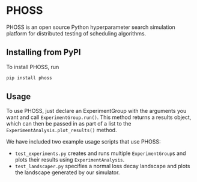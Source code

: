 # PHOSS

PHOSS is an open source Python hyperparameter search simulation platform for
distributed testing of scheduling algorithms.

## Installing from PyPI

To install PHOSS, run
```bash
pip install phoss
```

## Usage

To use PHOSS, just declare an ExperimentGroup with the arguments you want and
call `ExperimentGroup.run()`. This method returns a results object, which can
then be passed in as part of a list to the `ExperimentAnalysis.plot_results()`
method.

We have included two example usage scripts that use PHOSS:
- `test_experiments.py` creates and runs multiple `ExperimentGroup`s and plots
their results using `ExperimentAnalysis`.
- `test_landscaper.py` specifies a normal loss decay landscape and plots the
landscape generated by our simulator.
